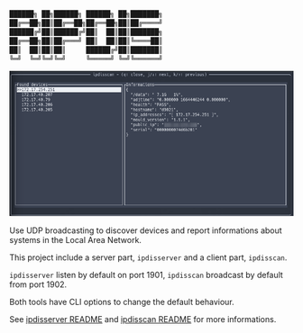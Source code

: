 ```
██████╗ ██╗██████╗ ██████╗ ██╗███████╗
██╔══██╗██║██╔══██╗██╔══██╗██║██╔════╝
██████╔╝██║██████╔╝██║  ██║██║███████╗
██╔══██╗██║██╔═══╝ ██║  ██║██║╚════██║
██║  ██║██║██║     ██████╔╝██║███████║
╚═╝  ╚═╝╚═╝╚═╝     ╚═════╝ ╚═╝╚══════╝
```

<!--Font: ANSI Shadow-->

![ipdisscan screenshot](./ipdisscan/img/screenshots/ipdisscan.png)

Use UDP broadcasting to discover devices and report informations about systems
in the Local Area Network.

This project include a server part, `ipdisserver` and a client part,
`ipdisscan`.

`ipdisserver` listen by default on port 1901,
`ipdisscan` broadcast by default from port 1902.

Both tools have CLI options to change the default behaviour.

See [ipdisserver README](ipdisserver/README.md)
and [ipdisscan README](ipdisscan/README.md)
for more informations.
